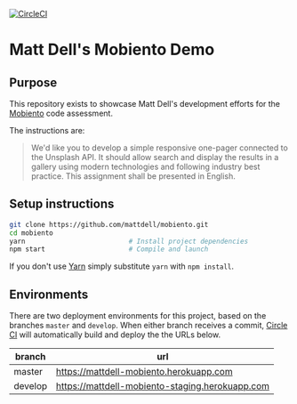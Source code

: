 [![CircleCI](https://circleci.com/gh/mattdell/mobiento.svg?style=svg&circle-token=5c94b75faeffb94a6d5c41aa3c9a5368d6f2781e)](https://circleci.com/gh/mattdell/mobiento)

# Matt Dell's Mobiento Demo

## Purpose
This repository exists to showcase Matt Dell's development efforts for the [Mobiento](https://www.mobiento.com) code assessment.

The instructions are:

> We'd like you to develop a simple responsive one-pager connected to the Unsplash API. It should allow search and display the results in a gallery using modern technologies and following industry best practice. This assignment shall be presented in English.

## Setup instructions

```bash
git clone https://github.com/mattdell/mobiento.git
cd mobiento
yarn                          # Install project dependencies
npm start                     # Compile and launch
```

If you don't use [Yarn](https://yarnpkg.com/lang/en/docs/install/) simply substitute `yarn` with `npm install`.

## Environments

There are two deployment environments for this project, based on the branches `master` and `develop`. When either branch receives a commit, [Circle CI](https://circleci.com/gh/mattdell/mobiento) will automatically build and deploy the the URLs below.

| branch  	| url                                             	|
|---------	|-------------------------------------------------	|
| master  	| https://mattdell-mobiento.herokuapp.com         	|
| develop 	| https://mattdell-mobiento-staging.herokuapp.com 	|
